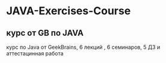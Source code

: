 # JAVA-Exercises-Course
## курс от GB по JAVA
курс по Java от GeekBrains, 6 лекций , 6 семинаров, 5 ДЗ и аттестацинная работа

